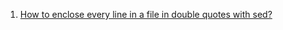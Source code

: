  1. [How to enclose every line in a file in double quotes with sed?]
 
[How to enclose every line in a file in double quotes with sed?]: https://stackoverflow.com/a/6559533/8375400
